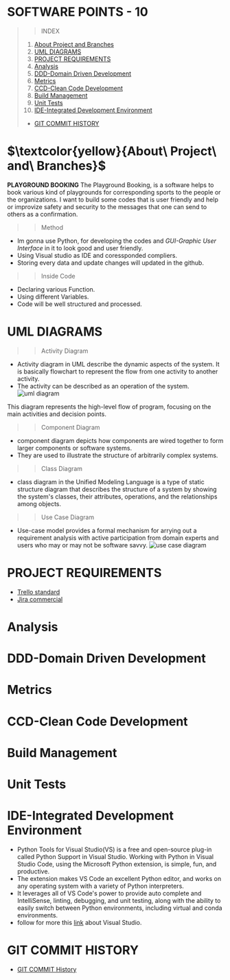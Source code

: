  # **SOFTWARE POINTS - 10**
>>INDEX
>1. [About Project and Branches](#about-project-and-branches)
>2. [UML DIAGRAMS](#uml-diagrams)
>3. [PROJECT REQUIREMENTS](#project-requirements)
>4. [Analysis](#analysis)
>5. [DDD-Domain Driven Development](#ddd-domain-driven-development)
>6. [Metrics](#metrics)
>7. [CCD-Clean Code Development](#ccd-clean-code-development)
>8. [Build Management](#build-management)
>9. [Unit Tests](#unit-tests)
>10. [IDE-Integrated Development Environment](#ide-integrated-development-environment)
>+ [GIT COMMIT HISTORY](#git-commit-history)
>






# $\textcolor{yellow}{About\ Project\ and\ Branches}$
  **PLAYGROUND BOOKING**
The Playground Booking, is a software helps to book various kind of playgrounds for corresponding sports to the people or the organizations. I want to build some codes that is user friendly and help or improvize safety and security to the messages that one can send to others as a confirmation.
>> Method 
+ Im gonna use Python, for developing the codes and *GUI-Graphic User Interface* in it to look good and user friendly.
+ Using Visual studio as IDE and coressponded compliers.
+ Storing every data and update changes will updated in the github.
>> Inside Code
+ Declaring various Function.
+ Using different Variables.
+ Code will be well structured and processed.



# **UML DIAGRAMS**
>>Activity Diagram
+ Activity diagram in UML describe the dynamic aspects of the system. It is basically flowchart to represent the flow from one activity to another activity.
+ The activity can be described as an operation of the system.
![uml diagram](https://github.com/sunny-102000/SECRET-CODES/assets/63388965/a2c51461-2d8e-45f5-adf3-29066273f657)

This diagram represents the high-level flow of program, focusing on the main activities and decision points.


>>Component Diagram
+ component diagram depicts how components are wired together to form larger components or software systems.
+ They are used to illustrate the structure of arbitrarily complex systems.

>>Class Diagram
+ class diagram in the Unified Modeling Language is a type of static structure diagram that describes the structure of a system by showing the system's classes, their attributes, operations, and the relationships among objects.

>>Use Case Diagram
+ Use-case model provides a formal mechanism for arrying out a requirement analysis with active participation from domain experts and users who may or may not be software savvy.
![use case diagram](https://github.com/sunny-102000/SECRET-CODES/assets/63388965/ba11000c-b6a2-4f0c-a38c-903ac3768954)



# **PROJECT REQUIREMENTS**
   + [Trello standard](https://trello.com/invite/b/wsOhXSYk/ATTIf94b02cf64e3d07b4bba4bd20388c9f2C9B9C9B9/online-playground-booking)
   + [Jira commercial](https://playgroundbooking.atlassian.net/jira/software/projects/OPB/boards/1)




# **Analysis**
# **DDD-Domain Driven Development**
# **Metrics**
# **CCD-Clean Code Development**
# **Build Management**
# **Unit Tests**


# **IDE-Integrated Development Environment**
   + Python Tools for Visual Studio(VS) is a free and open-source plug-in called Python Support in Visual Studio. Working with Python in Visual Studio Code, using the Microsoft Python extension, is simple, fun, and productive. 
   + The extension makes VS Code an excellent Python editor, and works on any operating system with a variety of Python interpreters.
   + It leverages all of VS Code's power to provide auto complete and IntelliSense, linting, debugging, and unit testing, along with the ability to easily switch between Python environments, including virtual and conda environments.
   + follow for more this [link](https://code.visualstudio.com/docs/languages/python) about Visual Studio.


# **GIT COMMIT HISTORY**
   + [GIT COMMIT History](https://github.com/sunny-102000/SECRET-CODES/commits/main)
   

